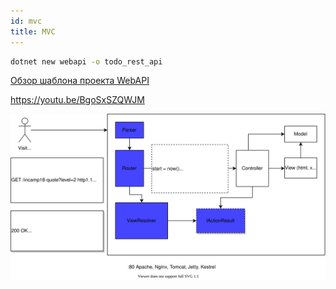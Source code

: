 ```yaml
---
id: mvc
title: MVC
---
```


```bash
dotnet new webapi -o todo_rest_api
```

[Обзор шаблона проекта WebAPI](https://youtu.be/CsDWk0kgXa8)

https://youtu.be/BgoSxSZQWJM

![Схема компонентов MVC фреймворка](03-mvc-overview.svg)
